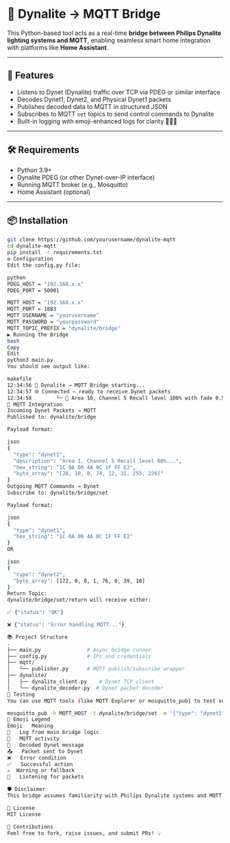 # 🧠 Dynalite → MQTT Bridge

This Python-based tool acts as a real-time **bridge between Philips Dynalite lighting systems and MQTT**, enabling seamless smart home integration with platforms like **Home Assistant**.

---

## 🚀 Features

- Listens to Dynet (Dynalite) traffic over TCP via PDEG or similar interface
- Decodes Dynet1, Dynet2, and Physical Dynet1 packets
- Publishes decoded data to MQTT in structured JSON
- Subscribes to MQTT `set` topics to send control commands to Dynalite
- Built-in logging with emoji-enhanced logs for clarity 🧠📡💬

---

## 🛠 Requirements

- Python 3.9+
- Dynalite PDEG (or other Dynet-over-IP interface)
- Running MQTT broker (e.g., Mosquitto)
- Home Assistant (optional)

---

## 📦 Installation

```bash
git clone https://github.com/yourusername/dynalite-mqtt
cd dynalite-mqtt
pip install -r requirements.txt
⚙️ Configuration
Edit the config.py file:

python
PDEG_HOST = "192.168.x.x"
PDEG_PORT = 50001

MQTT_HOST = "192.168.x.x"
MQTT_PORT = 1883
MQTT_USERNAME = "yourusername"
MQTT_PASSWORD = "yourpassword"
MQTT_TOPIC_PREFIX = "dynalite/bridge"
▶️ Running the Bridge
bash
Copy
Edit
python3 main.py
You should see output like:

makefile
12:34:56 🧠 Dynalite → MQTT Bridge starting...
12:34:57 🌐 Connected — ready to receive Dynet packets
12:34:58        └─ 💬 Area 10, Channel 5 Recall level 100% with fade 0.5s
📨 MQTT Integration
Incoming Dynet Packets → MQTT
Published to: dynalite/bridge

Payload format:

json
{
  "type": "dynet1",
  "description": "Area 1, Channel 5 Recall level 80%...",
  "hex_string": "1C 0A 00 4A 0C 1F FF E2",
  "byte_array": "[28, 10, 0, 74, 12, 31, 255, 226]"
}
Outgoing MQTT Commands → Dynet
Subscribe to: dynalite/bridge/set

Payload format:

json
{
  "type": "dynet1",
  "hex_string": "1C 0A 00 4A 0C 1F FF E2"
}
OR

json
{
  "type": "dynet2",
  "byte_array": [172, 0, 0, 1, 76, 0, 39, 10]
}
Return Topic:
dynalite/bridge/set/return will receive either:

✅ {"status": "OK"}

❌ {"status": "Error handling MQTT..."}

📚 Project Structure
.
├── main.py               # Async bridge runner
├── config.py             # IPs and credentials
├── mqtt/
│   └── publisher.py      # MQTT publish/subscribe wrapper
├── dynalite/
│   ├── dynalite_client.py    # Dynet TCP client
│   └── dynalite_decoder.py  # Dynet packet decoder
🧪 Testing
You can use MQTT tools (like MQTT Explorer or mosquitto_pub) to test sending packets via:

mosquitto_pub -h MQTT_HOST -t dynalite/bridge/set -m '{"type": "dynet1", "hex_string": "1C 0A 00 4A 0C 1F FF E2"}'
🧠 Emoji Legend
Emoji	Meaning
🧠	Log from main bridge logic
📡	MQTT activity
💬	Decoded Dynet message
📤	Packet sent to Dynet
❌	Error condition
✅	Successful action
⚠️	Warning or fallback
🔁	Listening for packets

🛡 Disclaimer
This bridge assumes familiarity with Philips Dynalite systems and MQTT. Use at your own risk, and always test changes before deploying to production.

📄 License
MIT License

🤝 Contributions
Feel free to fork, raise issues, and submit PRs! 💡
